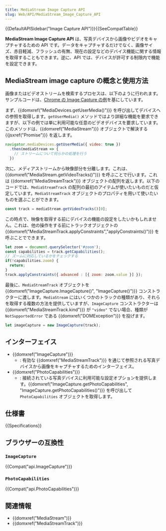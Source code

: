 ```yaml
---
title: MediaStream Image Capture API
slug: Web/API/MediaStream_Image_Capture_API
---
```


{{DefaultAPISidebar("Image Capture API")}}{{SeeCompatTable}}

**MediaStream Image Capture API** は、写真デバイスから画像やビデオをキャプチャするための API です。データをキャプチャするだけでなく、画像サイズ、赤目軽減、フラッシュの有無、現在の設定などのデバイス機能に関する情報を取得することもできます。逆に、API では、デバイスが許可する制限内で機能を設定できます。

## MediaStream image capture の概念と使用方法

画像またはビデオストリームを検索するプロセスは、以下のように行われます。サンプルコードは、[Chrome の Image Capture の例](https://googlechrome.github.io/samples/image-capture/)を基にしています。

まず、{{domxref("MediaDevices.getUserMedia()")}} を呼び出してデバイスへの参照を取得します。`getUserMedia()` メソッドではより詳細な機能を要求できますが、以下の例では単に利用可能な任意のビデオデバイスを要求しています。このメソッドは、{{domxref("MediaStream")}} オブジェクトで解決する {{jsxref("Promise")}} を返します。

```js
navigator.mediaDevices.getUserMedia({ video: true })
  .then(mediaStream => {
    // ストリームについて何らかの処理を行う
  })
```

次に、メディアストリームから映像部分を分離します。これは、{{domxref("MediaStream.getVideoTracks()")}} を呼ぶことで行います。これは {{domxref("MediaStreamTrack")}} オブジェクトの配列を返します。以下のコードでは、`MediaStreamTrack` の配列の最初のアイテムが使いたいものだと仮定しています。`MediaStreamTrack` オブジェクトのプロパティを用いて使いたいものを選ぶことができます。

```js
const track = mediaStream.getVideoTracks()[0];
```

この時点で、映像を取得する前にデバイスの機能の設定をしたいかもしれません。これは、他の操作をする前にトラックオブジェクトの {{domxref("MediaStreamTrack.applyConstraints","applyConstraints()")}} を呼ぶことでできます。

```js
let zoom = document.querySelector('#zoom');
const capabilities = track.getCapabilities();
// ズームに対応しているかをチェックする
if(!capabilities.zoom) {
  return;
}
track.applyConstraints({ advanced : [{ zoom: zoom.value }] });
```

最後に、`MediaStreamTrack` オブジェクトを {{domxref("ImageCapture.ImageCapture()", "ImageCapture()")}} コンストラクターに渡します。`MediaStream` にはいくつかのトラックの種類があり、それらを取得する複数の方法を提供していますが、`ImageCapture` コンストラクターは {{domxref("MediaStreamTrack.kind")}} が `"video"` でない場合、種類が `NotSupportedError` である {{domxref("DOMException")}} を投げます。

```js
let imageCapture = new ImageCapture(track);
```

## インターフェイス

- {{domxref("ImageCapture")}}
  - : 有効な {{domxref("MediaStreamTrack")}} を通じて参照される写真デバイスから画像をキャプチャするためのインターフェイス。
- {{domxref("PhotoCapabilities")}}
  - : 接続されている写真デバイスに利用可能な設定オプションを提供します。{{domxref("ImageCapture.getPhotoCapabilities", "ImageCapture.getPhotoCapabilities()")}} を呼び出して `PhotoCapabilities` オブジェクトを取得します。

## 仕様書

{{Specifications}}

## ブラウザーの互換性

### `ImageCapture`

{{Compat("api.ImageCapture")}}

### `PhotoCapabilities`

{{Compat("api.PhotoCapabilities")}}

## 関連情報

- {{domxref("MediaStream")}}
- {{domxref("MediaStreamTrack")}}
